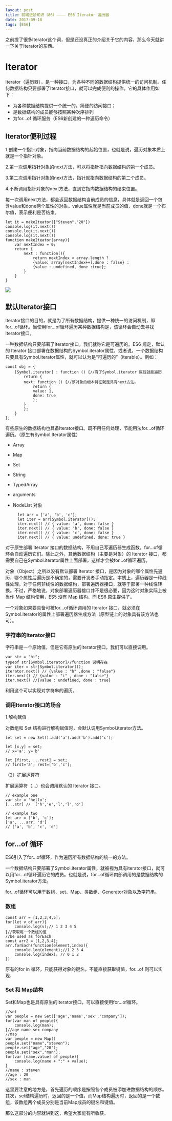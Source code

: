 ```yaml
---
layout: post
title: 前端进阶知识（86）———— ES6 Iterator 遍历器
date: 2017-09-18
tags: [ES6]
---
```


之前提了很多Iterator这个词，但是还没真正的介绍关于它的内容，那么今天就讲一下关于Iterator的东西。

# Iterator 

Iterator（遍历器），是一种接口，为各种不同的数据结构提供统一的访问机制。任何数据结构只要部署了Iterator接口，就可以完成便利的操作。它的具体作用如下：

- 为各种数据结构提供一个统一的，简便的访问接口；
- 是数据结构的成员能够按照某种次序排列
- 为for...of 循环服务（ES6新创建的一种遍历命令）

## Iterator便利过程

1.创建一个指针对象，指向当前数据结构的起始位置，也就是说，遍历对象本质上就是一个指针对象。

2.第一次调用指针对象的next方法，可以将指针指向数据结构的第一个成员。

3.第二次调用指针对象的next方法，指针就指向数据结构的第二个成员。

4.不断调用指针对象的next方法，直到它指向数据结构的结束位置。

每一次调用next方法，都会返回数据结构当前成员的信息，具体就是返回一个包含value和done两个属性的对象。value属性就是当前成员的值，done就是一个布尔值，表示便利是否结束。

    let it = makeIteator(["Steven","20"])
    console.log(it.next())
    console.log(it.next())
    console.log(it.next())
    function makeIteator(array){
        var nextIndex = 0;
        return {
            next : function(){
                return nextIndex < array.length ? 
                {value: array[nextIndex++],done : false} :
                {value : undefined, done :true};
            }
        }
    }

<img src="http://ovk2ylefr.bkt.clouddn.com/ES68.PNG">

## 默认Iterator接口

Iterator接口的目的，就是为了所有数据结构，提供一种统一的访问机制，即for...of循环。当使用for...of循环遍历某种数据结构是，该循环会自动去寻找Iterator接口。

一种数据结构只要部署了Iterator接口，我们就称它是可遍历的。ES6 规定，默认的 Iterator 接口部署在数据结构的Symbol.iterator属性，或者说，一个数据结构只要具有Symbol.iterator属性，就可以认为是“可遍历的”（iterable）。例如：

    const obj = {
        [Symbol.iterator] : function () {//有了Symbol.iterator 属性就能遍历
            return {
            next: function () {//该对象的根本特征就是具有next方法。
                return {
                value: 1,
                done: true
                };
            }
            };
        }
    };

有些原生的数据结构也具备Iterator接口。既不用任何处理，节能用法for...of循环遍历。（原生有Symbol.Iterator属性）

- Array
- Map 
- Set
- String
- TypedArray
- arguments
- NodeList 对象


        let arr = ['a', 'b', 'c'];
        let iter = arr[Symbol.iterator](); 
        iter.next() // { value: 'a', done: false }
        iter.next() // { value: 'b', done: false }
        iter.next() // { value: 'c', done: false }
        iter.next() // { value: undefined, done: true }

对于原生部署 Iterator 接口的数据结构，不用自己写遍历器生成函数，for...of循环会自动遍历它们。除此之外，其他数据结构（主要是对象）的 Iterator 接口，都需要自己在Symbol.iterator属性上面部署，这样才会被for...of循环遍历。

对象（Object）之所以没有默认部署 Iterator 接口，是因为对象的哪个属性先遍历，哪个属性后遍历是不确定的，需要开发者手动指定。本质上，遍历器是一种线性处理，对于任何非线性的数据结构，部署遍历器接口，就等于部署一种线性转换。不过，严格地说，对象部署遍历器接口并不是很必要，因为这时对象实际上被当作 Map 结构使用，ES5 没有 Map 结构，而 ES6 原生提供了。

一个对象如果要具备可被for...of循环调用的 Iterator 接口，就必须在Symbol.iterator的属性上部署遍历器生成方法（原型链上的对象具有该方法也可）。

### 字符串的Iterator接口

字符串是一个原始值，但是它有原生的Iterator接口，我们可以直接调用。

    var str = "hi";
    typeof str[Symbol.iterator]//function 说明存在
    var iter = str[Symbol.iterator]();
    iterator.next() // {value : "h" ,done : "false"}
    iter.next() // {value : "i" , done : "false"}
    iter.next() //{value : undefined, done : true}

利用这个可以实现对字符串的遍历。

### 调用Iterator接口的场合

1.解构赋值

对数组和 Set 结构进行解构赋值时，会默认调用Symbol.iterator方法。

    let set = new Set().add('a').add('b').add('c');

    let [x,y] = set;
    // x='a'; y='b'

    let [first, ...rest] = set;
    // first='a'; rest=['b','c'];

（2）扩展运算符

扩展运算符（...）也会调用默认的 Iterator 接口。

    // example one
    var str = 'hello';
    [...str] //  ['h','e','l','l','o']

    // example two
    let arr = ['b', 'c'];
    ['a', ...arr, 'd']
    // ['a', 'b', 'c', 'd']

## for...of 循环

ES6引入了for...of循环，作为遍历所有数据结构的统一的方法。

一个数据结构只要部署了Symbol.iterator属性，就被视为具有iterator接口，就可以用for...of循环遍历它的成员。也就是说，for...of循环内部调用的是数据结构的Symbol.iterator方法。

for...of循环可以用于数组、set、Map、类数组、Generator对象以及字符串。

### 数组

    const arr = [1,2,3,4,5];
    for(let v of arr){
        console.log(v);// 1 2 3 4 5
    }//获取每一个数组的值
    //be used as forEach
    const arr2 = [1,2,3,4];
    arr.forEach(function(element,index){
        console.log(element);//1 2 3 4
        console.log(index); // 0 1 2
    })

原有的for in 循环，只能获得对象的键名，不能直接获取键值，for...of 则可以实现.

### Set 和 Map结构

Set和Map也是具有原生的Iterator接口，可以直接使用for...of循环。

    //set
    var people = new Set(['age','name','sex','company']);
    for(var man of people){
        console.log(man);
    }//age name sex company
    //map
    var people = new Map()
    people.set("name","steven");
    people.set("age","20");
    people.set("sex","man");
    for(var [name,value] of people){
        console.log(name + ":" + value);
    }
    //name : steven 
    //age : 20 
    //sex : man

这里要注意的地方是，首先遍历的顺序是按照各个成员被添加进数据结构的顺序。其次，set结构遍历时，返回的是一个值，而Map结构遍历时，返回的是一个数组，该数组两个成员分别是当前Map成员的键名和键值。

那么这部分的内容就讲到这，希望大家能有所收获。
